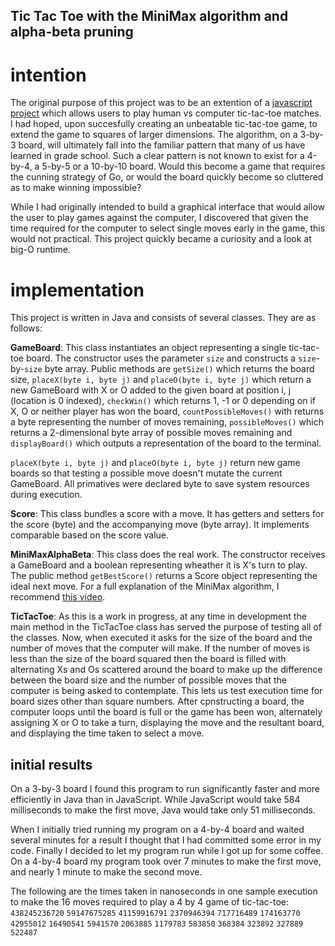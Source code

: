 ## Tic Tac Toe with the MiniMax algorithm and alpha-beta pruning

# intention

The original purpose of this project was to be an extention of a [javascript project](http://codepen.io/thodges314/pen/VjYWje) which allows users to play human vs computer tic-tac-toe matches.  I had hoped, upon succesfully creating an unbeatable tic-tac-toe game, to extend the game to squares of larger dimensions.  The algorithm, on a 3-by-3 board, will ultimately fall into the familiar pattern that many of us have learned in grade school.  Such a clear pattern is not known to exist for a 4-by-4, a 5-by-5 or a 10-by-10 board.  Would this become a game that requires the cunning strategy of Go, or would the board quickly become so cluttered as to make winning impossible?

While I had originally intended to build a graphical interface that would allow the user to play games against the computer, I discovered that given the time required for the computer to select single moves early in the game, this would not practical.  This project quickly became a curiosity and a look at big-O runtime.

# implementation

This project is written in Java and consists of several classes.  They are as follows:

__GameBoard__: This class instantiates an object representing a single tic-tac-toe board.  The constructor uses the parameter `size` and constructs a `size`-by-`size` byte array.  Public methods are `getSize()` which returns the board size, `placeX(byte i, byte j)` and `placeO(byte i, byte j)` which return a new GameBoard with X or O added to the given board at position i, j (location is 0 indexed), `checkWin()` which returns 1, -1 or 0 depending on if X, O or neither player has won the board, `countPossibleMoves()` with returns a byte representing the number of moves remaining, `possibleMoves()` which returns a 2-dimensional byte array of possible moves remaining and `displayBoard()` which outputs a representation of the board to the terminal.

`placeX(byte i, byte j)` and `placeO(byte i, byte j)` return new game boards so that testing a possible move doesn't mutate the current GameBoard.  All primatives were declared byte to save system resources during execution.

__Score__: This class bundles a score with a move.  It has getters and setters for the score (byte) and the accompanying move (byte array).  It implements comparable based on the score value.

__MiniMaxAlphaBeta__: This class does the real work.  The constructor receives a GameBoard and a boolean representing wheather it is X's turn to play.  The public method `getBestScore()` returns a Score object representing the ideal next move.  For a full explanation of the MiniMax algorithm, I recommend [this video](https://www.youtube.com/watch?v=STjW3eH0Cik).

__TicTacToe__: As this is a work in progress, at any time in development the main method in the TicTacToe class has served the purpose of testing all of the classes.  Now, when executed it asks for the size of the board and the number of moves that the computer will make.  If the number of moves is less than the size of the board squared then the board is filled with alternating Xs and Os scattered around the board to make up the difference between the board size and the number of possible moves that the computer is being asked to contemplate.  This lets us test execution time for board sizes other than square numbers.
After cpnstructing a board, the computer loops until the board is full or the game has been won, alternately assigning X or O to take a turn, displaying the move and the resultant board, and displaying the time taken to select a move.

## initial results
On a 3-by-3 board I found this program to run significantly faster and more efficiently in Java than in JavaScript.  While JavaScript would take 584 milliseconds to make the first move, Java would take only 51 milliseconds.

When I initially tried running my program on a 4-by-4 board and waited several minutes for a result I thought that I had committed some error in my code.  Finally I decided to let my program run while I got up for some coffee.  On a 4-by-4 board my program took over 7 minutes to make the first move, and nearly 1 minute to make the second move.

The following are the times taken in nanoseconds in one sample execution to make the 16 moves required to play a 4 by 4 game of tic-tac-toe:
`438245236720`
`59147675285`
`41159916791`
`2370946394`
`717716489`
`174163770`
`42955012`
`16490541`
`5941570`
`2063885`
`1179783`
`583850`
`368384`
`323892`
`327889`
`522487`
